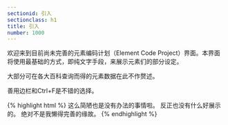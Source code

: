 ```yaml
---
sectionid: 引入
sectionclass: h1
title: 引入
number: 1000
---
```

欢迎来到目前尚未完善的元素编码计划（Element Code Project）界面。本界面将使用最基础的方式，即纯文字手段，来展示元素们的部分设定。

大部分可在各大百科查询而得的元素数据在此不作赘述。

善用边栏和Ctrl+F是不错的选择。

{% highlight html %}
这么简陋也是没有办法的事情啦。
反正也没有什么好展示的。
绝对不是我懒得完善的缘故。
{% endhighlight %}